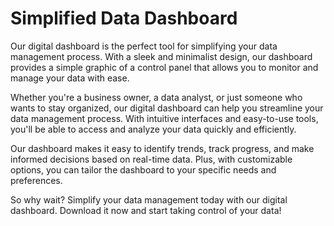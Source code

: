 <!--font:Open Sans-->

# Simplified Data Dashboard

Our digital dashboard is the perfect tool for simplifying your data management process. With a sleek and minimalist design, our dashboard provides a simple graphic of a control panel that allows you to monitor and manage your data with ease.

Whether you're a business owner, a data analyst, or just someone who wants to stay organized, our digital dashboard can help you streamline your data management process. With intuitive interfaces and easy-to-use tools, you'll be able to access and analyze your data quickly and efficiently.

Our dashboard makes it easy to identify trends, track progress, and make informed decisions based on real-time data. Plus, with customizable options, you can tailor the dashboard to your specific needs and preferences.

So why wait? Simplify your data management today with our digital dashboard. Download it now and start taking control of your data!

<!--

Write me markdown content of website with wallpaper:

"A wallpaper with a simple graphic of a digital dashboard or control panel, with space for monitoring and managing data."

The header of the page should not be copy of the text but rather a real content of the website which is using this wallpaper.


---


# Data Management Dashboard Wallpaper

Looking for a wallpaper that can help you stay focused and organized while managing your data? Look no further than our digital dashboard wallpaper!

Featuring a sleek and simple graphic of a control panel, this wallpaper provides ample space for monitoring and managing your data. With its clean lines and minimalist design, it's the perfect choice for anyone who wants to stay on top of their data without getting bogged down in unnecessary details.

Whether you're a business owner, a data analyst, or just someone who likes to stay organized, our data management dashboard wallpaper is the perfect choice for you. So why wait? Download it today and start taking control of your data like never before!


---


Heading should not include word "wallpaper". The website should not be about the wallpaper itself, wallpaper is just a related background, rewrite whole content.


---


# Simplify Your Data Management with a Digital Dashboard

Are you tired of feeling overwhelmed by the sheer amount of data you need to manage on a daily basis? Our digital dashboard is here to help!

Featuring a sleek and simple graphic of a control panel, our dashboard provides ample space for monitoring and managing your data. With its clean lines and minimalist design, it's the perfect choice for anyone who wants to stay on top of their data without getting bogged down in unnecessary details.

Whether you're a business owner, a data analyst, or just someone who likes to stay organized, our digital dashboard can help simplify your data management process. With easy-to-use tools and intuitive interfaces, you'll be able to access and analyze your data like never before.

So why wait? Simplify your data management today with our digital dashboard. Download it now and start taking control of your data!


---


Heading is too long, rewrite whole content.


---


# Streamline Your Data Management with a Digital Dashboard

Managing data can be a daunting task, but it doesn't have to be. Our digital dashboard is designed to simplify your data management process and make it easier for you to stay on top of your data.

Featuring a sleek and minimalist design, our dashboard provides a simple graphic of a control panel that allows you to monitor and manage your data with ease. Whether you're a business owner, a data analyst, or just someone who wants to stay organized, our digital dashboard is the perfect tool for streamlining your data management process.

With intuitive interfaces and easy-to-use tools, our dashboard makes it easy to access and analyze your data. You'll be able to quickly identify trends, track progress, and make informed decisions based on real-time data.

So why wait? Simplify your data management today with our digital dashboard. Download it now and start taking control of your data!


---


Heading is too long, rewrite whole content.


---


# Simplify Data Management with a Digital Dashboard

Our digital dashboard is the perfect tool for simplifying your data management process. With a sleek and minimalist design, our dashboard provides a simple graphic of a control panel that allows you to monitor and manage your data with ease.

Whether you're a business owner, a data analyst, or just someone who wants to stay organized, our digital dashboard can help you streamline your data management process. With intuitive interfaces and easy-to-use tools, you'll be able to access and analyze your data quickly and efficiently.

Our dashboard makes it easy to identify trends, track progress, and make informed decisions based on real-time data. Plus, with customizable options, you can tailor the dashboard to your specific needs and preferences.

So why wait? Simplify your data management today with our digital dashboard. Download it now and start taking control of your data!


---


Write me a Google font which is best fitting for the website.

Pick from the list:
- Poppins
- Montserrat
- Roboto
- Great Vibes
- Lobster
- Exo 2
- Open Sans
- Alegreya
- IBM Plex Sans
- Lato
- Futura
- Orbitron
- Playfair Display
- Dancing Script
- Raleway
- Inter
- Barlow Condensed


Write just the font name nothing else.


---


I would recommend using "Open Sans" for the website.

-->
